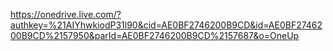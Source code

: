 https://onedrive.live.com/?authkey=%21AIYhwkiodP31l90&cid=AE0BF2746200B9CD&id=AE0BF2746200B9CD%2157950&parId=AE0BF2746200B9CD%2157687&o=OneUp